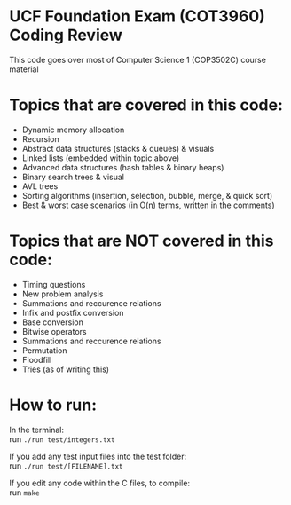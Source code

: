 # UCF Foundation Exam (COT3960) Coding Review
This code goes over most of Computer Science 1 (COP3502C) course material

# Topics that are covered in this code:
- Dynamic memory allocation
- Recursion
- Abstract data structures (stacks & queues) & visuals
- Linked lists (embedded within topic above)
- Advanced data structures (hash tables & binary heaps)
- Binary search trees & visual
- AVL trees
- Sorting algorithms (insertion, selection, bubble, merge, & quick sort)
- Best & worst case scenarios (in O(n) terms, written in the comments)

# Topics that are NOT covered in this code:
- Timing questions
- New problem analysis
- Summations and reccurence relations
- Infix and postfix conversion
- Base conversion
- Bitwise operators
- Summations and reccurence relations
- Permutation
- Floodfill
- Tries (as of writing this)

# How to run:
In the terminal:<br>
run ```./run test/integers.txt```

If you add any test input files into the test folder:<br>
run ```./run test/[FILENAME].txt```

If you edit any code within the C files, to compile:<br>
run ```make```